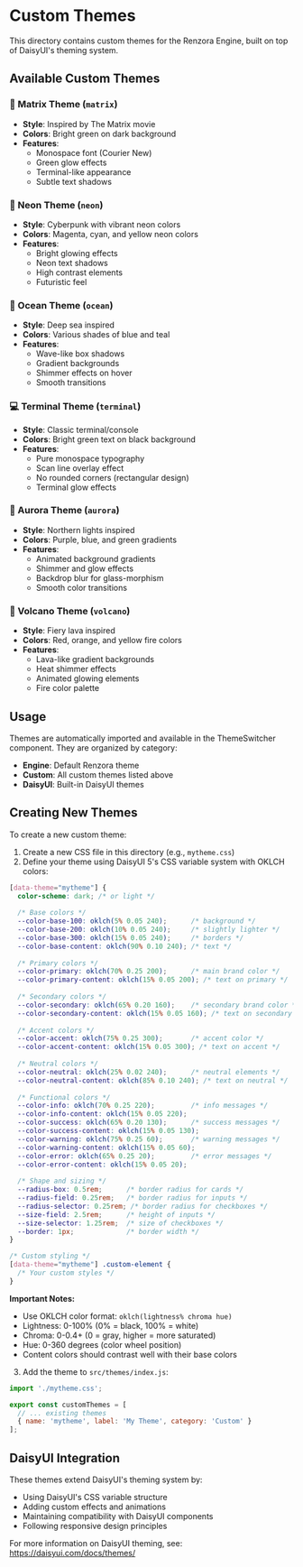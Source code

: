 # Custom Themes

This directory contains custom themes for the Renzora Engine, built on top of DaisyUI's theming system.

## Available Custom Themes

### 🔰 Matrix Theme (`matrix`)
- **Style**: Inspired by The Matrix movie
- **Colors**: Bright green on dark background
- **Features**: 
  - Monospace font (Courier New)
  - Green glow effects
  - Terminal-like appearance
  - Subtle text shadows

### 🌈 Neon Theme (`neon`) 
- **Style**: Cyberpunk with vibrant neon colors
- **Colors**: Magenta, cyan, and yellow neon colors
- **Features**:
  - Bright glowing effects
  - Neon text shadows
  - High contrast elements
  - Futuristic feel

### 🌊 Ocean Theme (`ocean`)
- **Style**: Deep sea inspired
- **Colors**: Various shades of blue and teal
- **Features**:
  - Wave-like box shadows
  - Gradient backgrounds
  - Shimmer effects on hover
  - Smooth transitions

### 💻 Terminal Theme (`terminal`)
- **Style**: Classic terminal/console
- **Colors**: Bright green text on black background  
- **Features**:
  - Pure monospace typography
  - Scan line overlay effect
  - No rounded corners (rectangular design)
  - Terminal glow effects

### 🌟 Aurora Theme (`aurora`)
- **Style**: Northern lights inspired
- **Colors**: Purple, blue, and green gradients
- **Features**:
  - Animated background gradients
  - Shimmer and glow effects
  - Backdrop blur for glass-morphism
  - Smooth color transitions

### 🌋 Volcano Theme (`volcano`)
- **Style**: Fiery lava inspired
- **Colors**: Red, orange, and yellow fire colors
- **Features**:
  - Lava-like gradient backgrounds
  - Heat shimmer effects
  - Animated glowing elements
  - Fire color palette

## Usage

Themes are automatically imported and available in the ThemeSwitcher component. They are organized by category:

- **Engine**: Default Renzora theme
- **Custom**: All custom themes listed above  
- **DaisyUI**: Built-in DaisyUI themes

## Creating New Themes

To create a new custom theme:

1. Create a new CSS file in this directory (e.g., `mytheme.css`)
2. Define your theme using DaisyUI 5's CSS variable system with OKLCH colors:

```css
[data-theme="mytheme"] {
  color-scheme: dark; /* or light */
  
  /* Base colors */
  --color-base-100: oklch(5% 0.05 240);      /* background */
  --color-base-200: oklch(10% 0.05 240);     /* slightly lighter */
  --color-base-300: oklch(15% 0.05 240);     /* borders */
  --color-base-content: oklch(90% 0.10 240); /* text */
  
  /* Primary colors */
  --color-primary: oklch(70% 0.25 200);      /* main brand color */
  --color-primary-content: oklch(15% 0.05 200); /* text on primary */
  
  /* Secondary colors */
  --color-secondary: oklch(65% 0.20 160);    /* secondary brand color */
  --color-secondary-content: oklch(15% 0.05 160); /* text on secondary */
  
  /* Accent colors */
  --color-accent: oklch(75% 0.25 300);       /* accent color */
  --color-accent-content: oklch(15% 0.05 300); /* text on accent */
  
  /* Neutral colors */
  --color-neutral: oklch(25% 0.02 240);      /* neutral elements */
  --color-neutral-content: oklch(85% 0.10 240); /* text on neutral */
  
  /* Functional colors */
  --color-info: oklch(70% 0.25 220);         /* info messages */
  --color-info-content: oklch(15% 0.05 220);
  --color-success: oklch(65% 0.20 130);      /* success messages */
  --color-success-content: oklch(15% 0.05 130);
  --color-warning: oklch(75% 0.25 60);       /* warning messages */
  --color-warning-content: oklch(15% 0.05 60);
  --color-error: oklch(65% 0.25 20);         /* error messages */
  --color-error-content: oklch(15% 0.05 20);
  
  /* Shape and sizing */
  --radius-box: 0.5rem;      /* border radius for cards */
  --radius-field: 0.25rem;   /* border radius for inputs */
  --radius-selector: 0.25rem; /* border radius for checkboxes */
  --size-field: 2.5rem;      /* height of inputs */
  --size-selector: 1.25rem;  /* size of checkboxes */
  --border: 1px;             /* border width */
}

/* Custom styling */
[data-theme="mytheme"] .custom-element {
  /* Your custom styles */
}
```

**Important Notes:**
- Use OKLCH color format: `oklch(lightness% chroma hue)`
- Lightness: 0-100% (0% = black, 100% = white)
- Chroma: 0-0.4+ (0 = gray, higher = more saturated)
- Hue: 0-360 degrees (color wheel position)
- Content colors should contrast well with their base colors

3. Add the theme to `src/themes/index.js`:

```javascript
import './mytheme.css';

export const customThemes = [
  // ... existing themes
  { name: 'mytheme', label: 'My Theme', category: 'Custom' }
];
```

## DaisyUI Integration

These themes extend DaisyUI's theming system by:

- Using DaisyUI's CSS variable structure
- Adding custom effects and animations
- Maintaining compatibility with DaisyUI components
- Following responsive design principles

For more information on DaisyUI theming, see: https://daisyui.com/docs/themes/